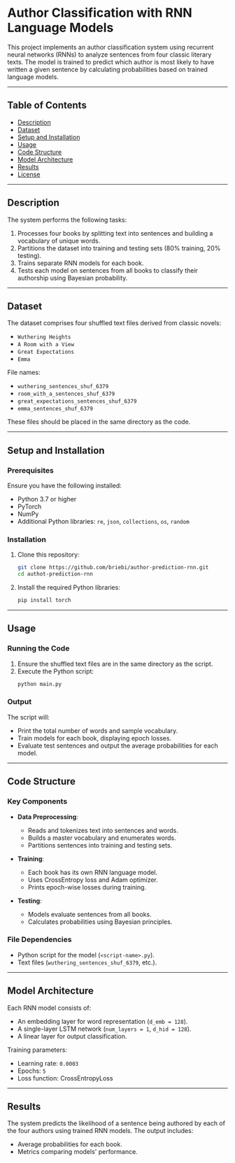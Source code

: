 # Author Classification with RNN Language Models

This project implements an author classification system using recurrent neural networks (RNNs) to analyze sentences from four classic literary texts. The model is trained to predict which author is most likely to have written a given sentence by calculating probabilities based on trained language models.

---

## Table of Contents
- [Description](#description)
- [Dataset](#dataset)
- [Setup and Installation](#setup-and-installation)
- [Usage](#usage)
- [Code Structure](#code-structure)
- [Model Architecture](#model-architecture)
- [Results](#results)
- [License](#license)

---

## Description

The system performs the following tasks:
1. Processes four books by splitting text into sentences and building a vocabulary of unique words.
2. Partitions the dataset into training and testing sets (80% training, 20% testing).
3. Trains separate RNN models for each book.
4. Tests each model on sentences from all books to classify their authorship using Bayesian probability.

---

## Dataset

The dataset comprises four shuffled text files derived from classic novels:
- `Wuthering Heights`
- `A Room with a View`
- `Great Expectations`
- `Emma`

File names:
- `wuthering_sentences_shuf_6379`
- `room_with_a_sentences_shuf_6379`
- `great_expectations_sentences_shuf_6379`
- `emma_sentences_shuf_6379`

These files should be placed in the same directory as the code.

---

## Setup and Installation

### Prerequisites
Ensure you have the following installed:
- Python 3.7 or higher
- PyTorch
- NumPy
- Additional Python libraries: `re`, `json`, `collections`, `os`, `random`

### Installation
1. Clone this repository:
    ```bash
    git clone https://github.com/briebi/author-prediction-rnn.git
    cd authot-prediction-rnn
    ```
2. Install the required Python libraries:
    ```bash
    pip install torch
    ```

---

## Usage

### Running the Code
1. Ensure the shuffled text files are in the same directory as the script.
2. Execute the Python script:
    ```bash
    python main.py
    ```

### Output
The script will:
- Print the total number of words and sample vocabulary.
- Train models for each book, displaying epoch losses.
- Evaluate test sentences and output the average probabilities for each model.

---

## Code Structure

### Key Components
- **Data Preprocessing**:
  - Reads and tokenizes text into sentences and words.
  - Builds a master vocabulary and enumerates words.
  - Partitions sentences into training and testing sets.

- **Training**:
  - Each book has its own RNN language model.
  - Uses CrossEntropy loss and Adam optimizer.
  - Prints epoch-wise losses during training.

- **Testing**:
  - Models evaluate sentences from all books.
  - Calculates probabilities using Bayesian principles.

### File Dependencies
- Python script for the model (`<script-name>.py`).
- Text files (`wuthering_sentences_shuf_6379`, etc.).

---

## Model Architecture

Each RNN model consists of:
- An embedding layer for word representation (`d_emb = 128`).
- A single-layer LSTM network (`num_layers = 1`, `d_hid = 128`).
- A linear layer for output classification.

Training parameters:
- Learning rate: `0.0003`
- Epochs: `5`
- Loss function: CrossEntropyLoss

---

## Results

The system predicts the likelihood of a sentence being authored by each of the four authors using trained RNN models. The output includes:
- Average probabilities for each book.
- Metrics comparing models' performance.
